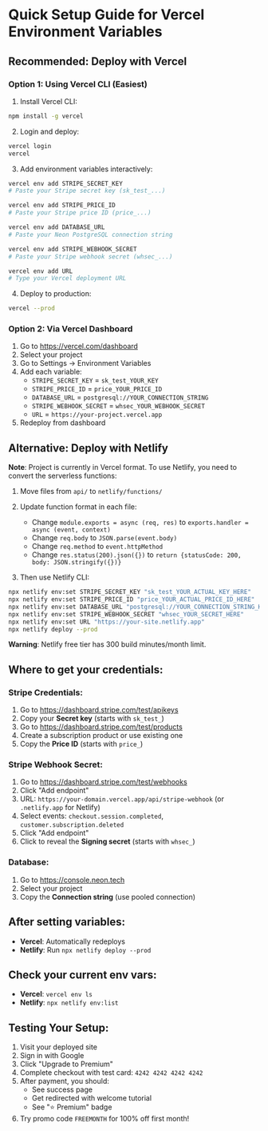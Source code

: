 # Quick Setup Guide for Vercel Environment Variables

## Recommended: Deploy with Vercel

### Option 1: Using Vercel CLI (Easiest)

1. Install Vercel CLI:
```bash
npm install -g vercel
```

2. Login and deploy:
```bash
vercel login
vercel
```

3. Add environment variables interactively:
```bash
vercel env add STRIPE_SECRET_KEY
# Paste your Stripe secret key (sk_test_...)

vercel env add STRIPE_PRICE_ID
# Paste your Stripe price ID (price_...)

vercel env add DATABASE_URL
# Paste your Neon PostgreSQL connection string

vercel env add STRIPE_WEBHOOK_SECRET
# Paste your Stripe webhook secret (whsec_...)

vercel env add URL
# Type your Vercel deployment URL
```

4. Deploy to production:
```bash
vercel --prod
```

### Option 2: Via Vercel Dashboard

1. Go to https://vercel.com/dashboard
2. Select your project
3. Go to Settings → Environment Variables
4. Add each variable:
   - `STRIPE_SECRET_KEY` = `sk_test_YOUR_KEY`
   - `STRIPE_PRICE_ID` = `price_YOUR_PRICE_ID`
   - `DATABASE_URL` = `postgresql://YOUR_CONNECTION_STRING`
   - `STRIPE_WEBHOOK_SECRET` = `whsec_YOUR_WEBHOOK_SECRET`
   - `URL` = `https://your-project.vercel.app`
5. Redeploy from dashboard

## Alternative: Deploy with Netlify

**Note**: Project is currently in Vercel format. To use Netlify, you need to convert the serverless functions:

1. Move files from `api/` to `netlify/functions/`
2. Update function format in each file:
   - Change `module.exports = async (req, res)` to `exports.handler = async (event, context)`
   - Change `req.body` to `JSON.parse(event.body)`
   - Change `req.method` to `event.httpMethod`
   - Change `res.status(200).json({})` to `return {statusCode: 200, body: JSON.stringify({})}`

3. Then use Netlify CLI:
```bash
npx netlify env:set STRIPE_SECRET_KEY "sk_test_YOUR_ACTUAL_KEY_HERE"
npx netlify env:set STRIPE_PRICE_ID "price_YOUR_ACTUAL_PRICE_ID_HERE"
npx netlify env:set DATABASE_URL "postgresql://YOUR_CONNECTION_STRING_HERE"
npx netlify env:set STRIPE_WEBHOOK_SECRET "whsec_YOUR_SECRET_HERE"
npx netlify env:set URL "https://your-site.netlify.app"
npx netlify deploy --prod
```

**Warning**: Netlify free tier has 300 build minutes/month limit.

## Where to get your credentials:

### Stripe Credentials:
1. Go to https://dashboard.stripe.com/test/apikeys
2. Copy your **Secret key** (starts with `sk_test_`)
3. Go to https://dashboard.stripe.com/test/products
4. Create a subscription product or use existing one
5. Copy the **Price ID** (starts with `price_`)

### Stripe Webhook Secret:
1. Go to https://dashboard.stripe.com/test/webhooks
2. Click "Add endpoint"
3. URL: `https://your-domain.vercel.app/api/stripe-webhook` (or `.netlify.app` for Netlify)
4. Select events: `checkout.session.completed`, `customer.subscription.deleted`
5. Click "Add endpoint"
6. Click to reveal the **Signing secret** (starts with `whsec_`)

### Database:
1. Go to https://console.neon.tech
2. Select your project
3. Copy the **Connection string** (use pooled connection)

## After setting variables:
- **Vercel**: Automatically redeploys
- **Netlify**: Run `npx netlify deploy --prod`

## Check your current env vars:
- **Vercel**: `vercel env ls`
- **Netlify**: `npx netlify env:list`

## Testing Your Setup:

1. Visit your deployed site
2. Sign in with Google
3. Click "Upgrade to Premium"
4. Complete checkout with test card: `4242 4242 4242 4242`
5. After payment, you should:
   - See success page
   - Get redirected with welcome tutorial
   - See "⭐ Premium" badge
6. Try promo code `FREEMONTH` for 100% off first month!
